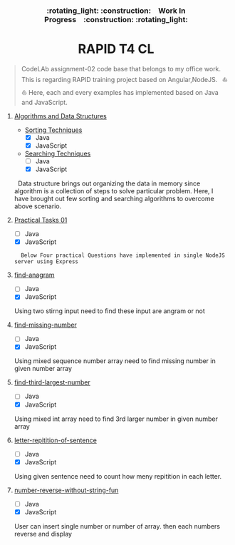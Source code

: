 <h3 align="center">:rotating_light: :construction:&ensp;&ensp;Work In Progress&ensp;&ensp;:construction: :rotating_light:</h3>
<h1 align="center">RAPID T4 CL</h1>

> CodeLAb assignment-02 code base that belongs to my office work. This is regarding RAPID training project based on Angular,NodeJS. &ensp;:boat: :boat:
>  Here, each and every examples has implemented based on Java and JavaScript.


1. [Algorithms and Data Structures](./Algorithms-and-Data-Structures)
    - [Sorting Techniques](./Algorithms-and-Data-Structures/Sorting-Techniques)
      - [x] Java
      - [x] JavaScript
    - [Searching Techniques](./Algorithms-and-Data-Structures/Searching-Techniques)
      - [ ] Java 
      - [x] JavaScript

	<p>&nbsp; Data structure brings out organizing the data in memory since algorithm is a collection of steps to solve particular problem. 
	Here, I have brought out few sorting and searching algorithms to overcome above scenario. </p>
	
2. [Practical Tasks 01](./Practical-Tasks-01) 
    - [ ] Java
    - [x] JavaScript
 
	````
	  Below Four practical Questions have implemented in single NodeJS server using Express
	````
	
3. [find-anagram](./find-anagram)
    - [ ] Java
    - [x] JavaScript
	<p> Using two stirng input need to find these input are angram or not </p>
4. [find-missing-number](./find-missing-number)
    - [ ] Java
    - [x] JavaScript
	<p> Using mixed sequence number array need to find missing number in given number array </p>
5. [find-third-largest-number](./find-third-largest-number)
    - [ ] Java
    - [x] JavaScript
	<p> Using mixed int array need to find 3rd larger number in given number array </p>
6. [letter-repitition-of-sentence](./letter-repitition-of-sentence)
    - [ ] Java
    - [x] JavaScript
	<p> Using given sentence need to count how meny repitition in each letter.</p>
7. [number-reverse-without-string-fun](./number-reverse-without-string-fun)
    - [ ] Java
    - [x] JavaScript
	<p>User can insert single number or number of array. then each numbers reverse and display</p>	
